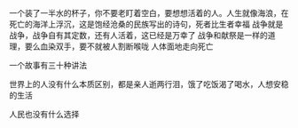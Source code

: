 
一个装了一半水的杯子，你不要老盯着空白，要想想活着的人。人生就像海浪，在死亡的海洋上浮沉，这是饱经沧桑的民族写出的诗句，死者比生者幸福
战争就是战争，战争自有其定数，还有人活着，这已经是万幸了
战争和献祭是一样的道理，要么血染双手，要不就被人割断喉咙
人体面地走向死亡

一个故事有三十种讲法

世界上的人没有什么本质区别，都是亲人逝两行泪，饿了吃饭渴了喝水，人想安稳的生活

人民也没有什么选择